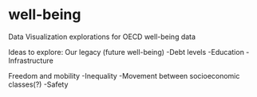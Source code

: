 # well-being
Data Visualization explorations for OECD well-being data

Ideas to explore: 
Our legacy (future well-being)
  -Debt levels
  -Education
  -Infrastructure
  
Freedom and mobility
  -Inequality
  -Movement between socioeconomic classes(?)
  -Safety

